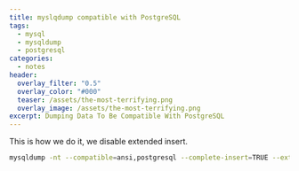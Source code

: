 ```yaml
---
title: myslqdump compatible with PostgreSQL
tags:
  - mysql
  - mysqldump
  - postgresql
categories:
  - notes
header:
  overlay_filter: "0.5"
  overlay_color: "#000"
  teaser: /assets/the-most-terrifying.png
  overlay_image: /assets/the-most-terrifying.png
excerpt: Dumping Data To Be Compatible With PostgreSQL
---
```


This is how we do it, we disable extended insert.

```bash
mysqldump -nt --compatible=ansi,postgresql --complete-insert=TRUE --extended-insert=FALSE --compact --default-character-set=UTF8 -u $DB_USER -p$DB_PASS $DB_NAME $TABLE
```